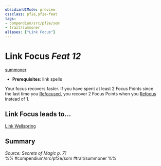```yaml
---
obsidianUIMode: preview
cssclass: pf2e,pf2e-feat
tags:
- compendium/src/pf2e/som
- trait/summoner
aliases: ["Link Focus"]
---
```

# Link Focus  *Feat 12*  
[summoner](/rules/traits/summoner-som.md)  

- **Prerequisites**: link spells

Your focus recovers faster. If you have spent at least 2 Focus Points since the last time you [Refocused](/rules/actions/refocus.md), you recover 2 Focus Points when you [Refocus](/rules/actions/refocus.md) instead of 1.

## Link Focus leads to...

[Link Wellspring](/compendium/feats/link-wellspring-som.md)

## Summary

*Source: Secrets of Magic p. 71*  
%% #compendium/src/pf2e/som #trait/summoner %%